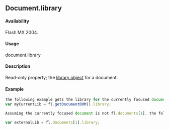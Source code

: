 ## Document.library

#### Availability

Flash MX 2004.

#### Usage

document.library

#### Description

Read-only property; the [library object](../library_object/library_summary.md) for a document.

#### Example

```javascript
The following example gets the library for the currently focused document:
var myCurrentLib = fl.getDocumentDOM().library;

Assuming the currently focused document is not fl.documents[1], the following example gets the library for a nonfocused library or for a library you opened using File >Open as external library:

var externalLib = fl.documents[1].library;

```
